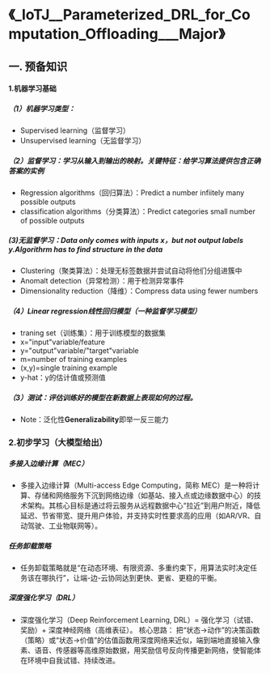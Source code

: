 # 《_IoTJ__Parameterized_DRL_for_Computation_Offloading___Major》
## 一. 预备知识

#### 1.机器学习基础
##### （1）机器学习类型：
+ Supervised learning（监督学习）
+ Unsupervised learning（无监督学习）
##### （2）监督学习：学习从输入到输出的映射。关键特征：给学习算法提供包含正确答案的实例
+ Regression algorithms（回归算法）：Predict a number infiitely many possible outputs
+ classification algorithms（分类算法）：Predict categories small number of possible outputs
##### (3)无监督学习：Data only comes with inputs x，but not output labels y.Algorithrm has to find **structure** in the data
+ Clustering（聚类算法）：处理无标签数据并尝试自动将他们分组进簇中
+ Anomalt detection（异常检测）：用于检测异常事件
+ Dimensionality reduction（降维）：Compress data using fewer numbers
##### （4）Linear regression线性回归模型（一种监督学习模型）
  +  traning set（训练集）：用于训练模型的数据集
  +  x="input"variable/feature
  +  y="output"variable/"target"variable
  +  m=number of training examples
  +  (x,y)=single training example
  +  y-hat：y的估计值或预测值
##### （3）测试：评估训练好的模型在新数据上表现如何的过程。
+ Note：泛化性**Generalizability**即举一反三能力
### 2.初步学习（大模型给出）
##### 多接入边缘计算（MEC）
+ 多接入边缘计算（Multi-access Edge Computing，简称 MEC）是一种将计算、存储和网络服务下沉到网络边缘（如基站、接入点或边缘数据中心）的技术架构。其核心目标是通过将云服务从远程数据中心“拉近”到用户附近，降低延迟、节省带宽、提升用户体验，并支持实时性要求高的应用（如AR/VR、自动驾驶、工业物联网等）。
##### 任务卸载策略
+ 任务卸载策略就是“在动态环境、有限资源、多重约束下，用算法实时决定任务该在哪执行”，让端-边-云协同达到更快、更省、更稳的平衡。
##### 深度强化学习（DRL）
+ 深度强化学习（Deep Reinforcement Learning, DRL）= 强化学习（试错、奖励）+ 深度神经网络（高维表征）。
核心思路：
把“状态→动作”的决策函数（策略）或“状态→价值”的估值函数用深度网络来近似，端到端地直接输入像素、语音、传感器等高维原始数据，用奖励信号反向传播更新网络，使智能体在环境中自我试错、持续改进。
